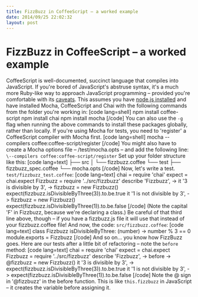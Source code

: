 ```yaml
---
title: FizzBuzz in CoffeeScript – a worked example
date: 2014/09/25 22:02:32
layout: post
---
```

# FizzBuzz in CoffeeScript – a worked example

CoffeeScript is well-documented, succinct language that compiles into JavaScript. If you're bored of JavaScript's abstruse syntax, it's a much more Ruby-like way to approach JavaScript programming – provided you're comfortable with its [caveats](https://donatstudios.com/CoffeeScript-Madness). This assumes you have [node.js installed](http://nodejs.org/download/) and have installed Mocha, CoffeeScript and Chai with the following commands from the folder you're working in: [code lang=shell] npm install coffee-script npm install chai npm install mocha [/code] You can also use the `-g` flag when running the above commands to install these packages globally, rather than locally. If you're using Mocha for tests, you need to 'register' a CoffeeScript compiler with Mocha first. [code lang=shell] mocha --compilers coffee:coffee-script/register [/code] You might also have to create a Mocha options file – /test/mocha.opts – and add the following line: `\--compilers coffee:coffee-script/register` Set up your folder structure like this: [code lang=text] ├── src │ └── fizzbuzz.coffee └── test ├── fizzbuzz_spec.coffee └── mocha.opts [/code] Now, let's write a test. `test/fizzbuzz_test.coffee`: [code lang=text] chai = require 'chai' expect = chai.expect Fizzbuzz = require '../src/fizzbuzz' describe 'Fizzbuzz', -> it '3 is divisible by 3', -> fizzbuzz = new Fizzbuzz() expect(fizzbuzz.isDivisibleByThree(3)).to.be.true it '1 is not divisible by 3', -> fizzbuzz = new Fizzbuzz() expect(fizzbuzz.isDivisibleByThree(1)).to.be.false [/code] (Note the capital 'F' in Fizzbuzz, because we're declaring a class.) Be careful of that third line above, though – if you have a fizzbuzz.js file it will use that instead of your fizzbuzz.coffee file! And now, the code: `src/fizzbuzz.coffee`: [code lang=text] class Fizzbuzz isDivisibleByThree: (number) -> number % 3 == 0 module.exports = Fizzbuzz [/code] And so on... you know how FizzBuzz goes. Here are our tests after a little bit of refactoring – note the `before` method: [code lang=text] chai = require 'chai' expect = chai.expect Fizzbuzz = require '../src/fizzbuzz' describe 'Fizzbuzz', -> before -> @fizzbuzz = new Fizzbuzz() it '3 is divisible by 3', -> expect(fizzbuzz.isDivisibleByThree(3)).to.be.true it '1 is not divisible by 3', -> expect(fizzbuzz.isDivisibleByThree(1)).to.be.false [/code] Note the @ sign in '@fizzbuzz' in the before function. This is like `this.fizzbuzz` in JavaScript – it creates the variable before assigning it.

